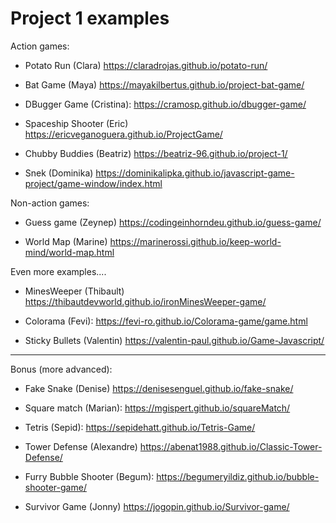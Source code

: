 
# Project 1 examples


Action games:

- Potato Run (Clara)
  https://claradrojas.github.io/potato-run/


- Bat Game (Maya)
  https://mayakilbertus.github.io/project-bat-game/


- DBugger Game (Cristina):
  https://cramosp.github.io/dbugger-game/
  <!-- Shoot with spacebar -->

- Spaceship Shooter (Eric)
  https://ericveganoguera.github.io/ProjectGame/


- Chubby Buddies (Beatriz)
  https://beatriz-96.github.io/project-1/
  <!-- Note: play with keys "1" and "2" -->
  <!-- Similar: "stacky-bird" -->


- Snek (Dominika)
  https://dominikalipka.github.io/javascript-game-project/game-window/index.html



Non-action games:

- Guess game (Zeynep)
  https://codingeinhorndeu.github.io/guess-game/


- World Map (Marine)
  https://marinerossi.github.io/keep-world-mind/world-map.html



Even more examples....

- MinesWeeper (Thibault)
  https://thibautdevworld.github.io/ironMinesWeeper-game/

- Colorama (Fevi):
  https://fevi-ro.github.io/Colorama-game/game.html

- Sticky Bullets (Valentin)
  https://valentin-paul.github.io/Game-Javascript/



---


Bonus (more advanced):

- Fake Snake (Denise)
  https://denisesenguel.github.io/fake-snake/

- Square match (Marian):
  https://mgispert.github.io/squareMatch/


- Tetris (Sepid):
  https://sepidehatt.github.io/Tetris-Game/


- Tower Defense (Alexandre)
  https://abenat1988.github.io/Classic-Tower-Defense/

- Furry Bubble Shooter (Begum):
  https://begumeryildiz.github.io/bubble-shooter-game/


- Survivor Game (Jonny)
  https://jogopin.github.io/Survivor-game/


  